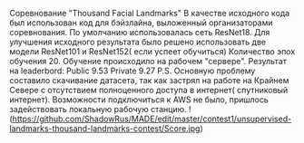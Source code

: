 Соревнование "Thousand Facial Landmarks"
В качестве исходного кода был использован код для бэйзлайна, выложенный организаторами соревнования.
По умолчанию использовалась сеть ResNet18.
Для улучшения исходного результата было решено использовать две модели ResNet101 и ResNet152( если успеет обучиться)
Количество эпох обучения 20.
Обучение происходило на рабочем "сервере".
Результат на leaderbord:
Public 9.53 Private 9.27
P.S. Основную проблему составило скачивание датасета, так как застрял на работе на Крайнем Севере с отсутствием полноценного доступа в интернет( спутниковый интернет). Возможности подключиться к AWS не было, пришлось задействовать локальную рабочую станцию. 
!(https://github.com/ShadowRus/MADE/edit/master/contest1/unsupervised-landmarks-thousand-landmarks-contest/Score.jpg)
